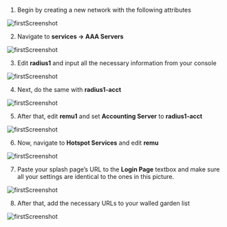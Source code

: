 1. Begin by creating a new network with the following attributes

![firstScreenshot](https://raw.githubusercontent.com/IronWifi/docs/master/configuration-guides/ruckus/ruckus1.png)

2. Navigate to **services -> AAA Servers**

![firstScreenshot](https://raw.githubusercontent.com/IronWifi/docs/master/configuration-guides/ruckus/ruckus2.png)

3. Edit **radius1** and input all the necessary information from your console

![firstScreenshot](https://raw.githubusercontent.com/IronWifi/docs/master/configuration-guides/ruckus/ruckus3.png)

4. Next, do the same with **radius1-acct**

![firstScreenshot](https://raw.githubusercontent.com/IronWifi/docs/master/configuration-guides/ruckus/ruckus4.png)

5. After that, edit **remu1** and set **Accounting Server** to **radius1-acct**

![firstScreenshot](https://raw.githubusercontent.com/IronWifi/docs/master/configuration-guides/ruckus/ruckus5.png)

6. Now, navigate to **Hotspot Services** and edit **remu**

![firstScreenshot](https://raw.githubusercontent.com/IronWifi/docs/master/configuration-guides/ruckus/ruckus6.png)

7. Paste your splash page’s URL to the **Login Page** textbox and make sure all your settings are identical to the ones in this picture.

![firstScreenshot](https://raw.githubusercontent.com/IronWifi/docs/master/configuration-guides/ruckus/ruckus7.png)

8. After that, add the necessary URLs to your walled garden list

![firstScreenshot](https://raw.githubusercontent.com/IronWifi/docs/master/configuration-guides/ruckus/ruckus8.png)
